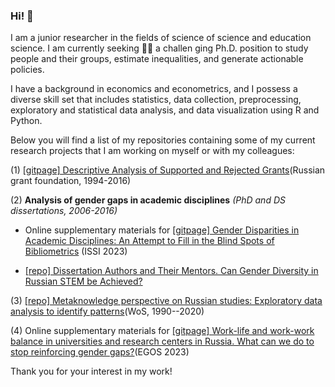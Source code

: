 ### Hi! 👋

I am a junior researcher in the fields of science of science and education science. I am currently seeking 🧑‍🎓 a challen ging Ph.D. position to study people and their groups, estimate inequalities, and generate actionable policies.

I have a background in economics and econometrics, and I possess a diverse skill set that includes statistics, data collection, preprocessing, exploratory and statistical data analysis, and data visualization using R and Python.

Below you will find a list of my repositories containing some of my current research projects that I am working on myself or with my colleagues:

(1) [\[gitpage\] Descriptive Analysis of Supported and Rejected Grants](https://hellche.github.io/grant_applications)(Russian grant foundation, 1994-2016)

(2) **Analysis of gender gaps in academic disciplines** *(PhD and DS dissertations, 2006-2016)*

-   Online supplementary materials for [\[gitpage\] Gender Disparities in Academic Disciplines: An Attempt to Fill in the Blind Spots of Bibliometrics](https://hellche.github.io/issi2023) (ISSI 2023)

-   [\[repo\] Dissertation Authors and Their Mentors. Can Gender Diversity in Russian STEM be Achieved?](https://github.com/hellche/stem_sti/)

(3) [\[repo\] Metaknowledge perspective on Russian studies: Exploratory data analysis to identify patterns](https://github.com/hellche/russian_studies/)(WoS, 1990--2020)

(4) Online supplementary materials for [\[gitpage\] Work-life and work-work balance in universities and research centers in Russia. What can we do to stop reinforcing gender gaps?](https://hellche.github.io/egos2023)(EGOS 2023)

Thank you for your interest in my work!





